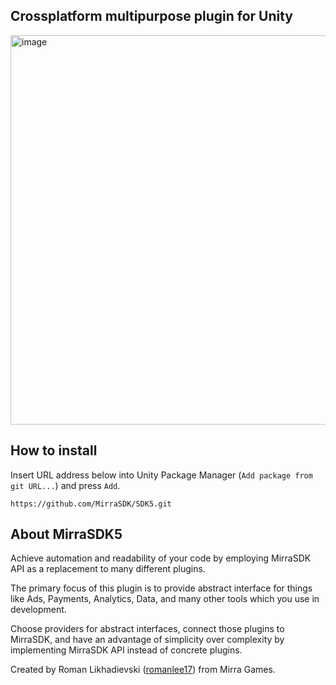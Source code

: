 ## Crossplatform multipurpose plugin for Unity

<img width="1202" height="623" alt="image" src="https://github.com/user-attachments/assets/c74686bd-4daf-4f16-8d1e-acf6749010bd" />

## How to install

Insert URL address below into Unity Package Manager (`Add package from git URL...`) and press `Add`.

```URL
https://github.com/MirraSDK/SDK5.git
```

## About MirraSDK5

Achieve automation and readability of your code by employing MirraSDK API as a replacement to many different plugins.

The primary focus of this plugin is to provide abstract interface for things like Ads, Payments, Analytics, Data, and many other tools which you use in development.

Choose providers for abstract interfaces, connect those plugins to MirraSDK, and have an advantage of simplicity over complexity by implementing MirraSDK API instead of concrete plugins.

Created by Roman Likhadievski ([romanlee17](https://github.com/romanlee17)) from Mirra Games.
